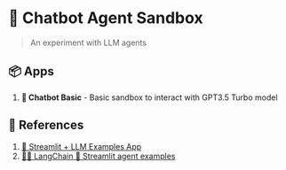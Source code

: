 # 🤖 Chatbot Agent Sandbox
> An experiment with LLM agents

## 📦 Apps

1. **💬 Chatbot Basic** - Basic sandbox to interact with GPT3.5 Turbo model


## 🔗 References

1. [🎈 Streamlit + LLM Examples App](https://github.com/streamlit/llm-examples)
2. [🦜️🔗 LangChain 🤝 Streamlit agent examples](https://github.com/langchain-ai/streamlit-agent)